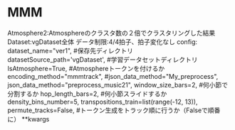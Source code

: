 # MMM
Atmosphere2:Atmosphereのクラスタ数の２倍でクラスタリングした結果
Dataset:vgDataset全体
データ制限:4/4拍子、拍子変化なし
config:     dataset_name="ver1", #保存先ディレクトリ
            datasetSource_path='vgDataset', #学習データセットディレクトリ
            IsAtmosphere=True, #Atmosphereトークンを付けるか
            encoding_method="mmmtrack",
            #json_data_method="My_preprocess",
            json_data_method="preprocess_music21",
            window_size_bars=2, #何小節で分割するか
            hop_length_bars=2, #何小節スライドするか
            density_bins_number=5,
            transpositions_train=list(range(-12, 13)),
            permute_tracks=False, #トークン生成をトラック順に行うか（Falseで順番に）
            **kwargs
